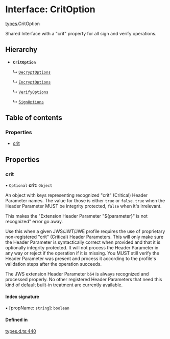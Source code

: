 # Interface: CritOption

[types](../modules/types.md).CritOption

Shared Interface with a "crit" property for all sign and verify operations.

## Hierarchy

- **`CritOption`**

  ↳ [`DecryptOptions`](types.DecryptOptions.md)

  ↳ [`EncryptOptions`](types.EncryptOptions.md)

  ↳ [`VerifyOptions`](types.VerifyOptions.md)

  ↳ [`SignOptions`](types.SignOptions.md)

## Table of contents

### Properties

- [crit](types.CritOption.md#crit)

## Properties

### crit

• `Optional` **crit**: `Object`

An object with keys representing recognized "crit" (Critical) Header Parameter
names. The value for those is either `true` or `false`. `true` when the
Header Parameter MUST be integrity protected, `false` when it's irrelevant.

This makes the "Extension Header Parameter "${parameter}" is not recognized"
error go away.

Use this when a given JWS/JWT/JWE profile requires the use of proprietary
non-registered "crit" (Critical) Header Parameters. This will only make sure
the Header Parameter is syntactically correct when provided and that it is
optionally integrity protected. It will not process the Header Parameter in
any way or reject if the operation if it is missing. You MUST still
verify the Header Parameter was present and process it according to the
profile's validation steps after the operation succeeds.

The JWS extension Header Parameter `b64` is always recognized and processed
properly. No other registered Header Parameters that need this kind of
default built-in treatment are currently available.

#### Index signature

▪ [propName: `string`]: `boolean`

#### Defined in

[types.d.ts:440](https://github.com/panva/jose/blob/v3.15.0/src/types.d.ts#L440)
